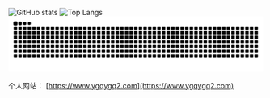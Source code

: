 ![GitHub stats](https://github-readme-stats-git-masterrstaa-rickstaa.vercel.app/api?username=ygqygq2&show_icons=true&count_private=true&line_height=40&hide_border=true&theme=radical)
![Top Langs](https://github-readme-stats-git-masterrstaa-rickstaa.vercel.app/api/top-langs/?username=ygqygq2&hide_border=true&theme=radical)
![github contribution grid snake animation](https://raw.githubusercontent.com/ygqygq2/ygqygq2/output/github-contribution-grid-snake.svg)

个人网站：
[https://www.ygqygq2.com](https://www.ygqygq2.com)
